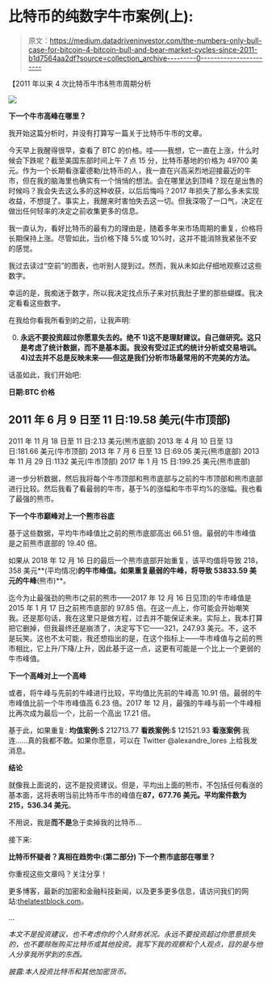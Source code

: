# 比特币的纯数字牛市案例(上):

> 原文：<https://medium.datadriveninvestor.com/the-numbers-only-bull-case-for-bitcoin-4-bitcoin-bull-and-bear-market-cycles-since-2011-b1d7564aa2df?source=collection_archive---------0----------------------->

【2011 年以来 4 次比特币牛市&熊市周期分析

![](img/3f89921625f3d1cba4447d2eb0237ca9.png)

**下一个牛市高峰在哪里？**

我开始这篇分析时，并没有打算写一篇关于比特币牛市的文章。

今天早上我醒得很早，查看了 BTC 的价格。哇——我想，它一直在上涨，什么时候会下跌呢？截至美国东部时间上午 7 点 15 分，比特币基地的价格为 49700 美元。作为一个长期看涨霍德勒/比特币的人，我一直在兴高采烈地迎接最近的牛市，但在我的脑海里也确实有一个悄悄的想法。会在哪里达到顶峰？现在是出售的时候吗？我会失去这么多的这种收获，以后后悔吗？2017 年损失了那么多未实现收益，不想提了。事实上，我醒来时害怕失去这一切。但我深吸了一口气，决定在做出任何轻率的决定之前收集更多的信息。

我一直认为，看好比特币的最有力的理由是，随着多年来市场周期的重复，价格将长期保持上涨。尽管如此，当价格下降 5%或 10%时，这并不能消除我紧张不安的感觉。

我过去读过“空前”的图表，也听别人提到过。然而，我从未如此仔细地观察过这些数字。

幸运的是，我痴迷于数字，所以我决定找点乐子来对抗我肚子里的那些蝴蝶。我决定看看这些数字。

在我给你看我所看到的之前，让我声明:

0) **永远不要投资超过你愿意失去的。**绝不**
1)这不是理财建议。自己做研究。这只是考虑了统计数据，而不是基本面。我没有受过正式的统计分析或交易培训。
4)过去并不总是反映未来——但这是我们分析市场最常用的不完美的方法。**

话虽如此，我们开始吧:

**日期:BTC 价格**

## 2011 年 6 月 9 日至 11 日:19.58 美元(牛市顶部)
2011 年 11 月 18 日至 11 日:2.13 美元(熊市底部)
2013 年 4 月 10 日至 13 日:181.66 美元(牛市顶部)
2013 年 7 月 6 日至 13 日:69.05 美元(熊市底部)
2013 年 11 月 29 日:1132 美元(牛市顶部)
2017 年 1 月 15 日:199.25 美元(熊市底部)

进一步分析数据，然后我将每个牛市顶部和熊市底部与之前的牛市顶部和熊市底部进行比较。然后我看了看最弱的牛市，基于%的涨幅和牛市平均%的涨幅。我也看了最强的熊市。

**下一个牛市巅峰对上一个熊市谷底**

基于这些数据，平均牛市峰值比之前的熊市底部高出 66.51 倍。最弱的牛市峰值是之前熊市底部的 19.40 倍。

如果从 2018 年 12 月 16 日的最后一个熊市底部开始重复，该平均值将导致 218，358 美元**(平均情况)**的牛市峰值。如果重复最弱的牛峰，将导致 53833.59 美元的牛峰**(熊市)**。

迄今为止最强劲的熊市(之前的熊市——2017 年 12 月 16 日见顶)的牛市峰值是 2015 年 1 月 17 日之前熊市底部的 97.85 倍。在这一点上，你可能会开始嘲笑我。还是那句话，我在这里只是做方程，过去并不能保证未来。实际上，我本打算把它删掉，但我最终还是崩溃了，决定写下它——321，247.93 美元。不，这不是玩笑。这也不太可能，我还想指出的是，在这个指标上——牛市峰值与之前的熊市相比，它上升/下降/上升，因此基于这一点，这更有可能是一个比上一个更弱的牛市峰值。

**下一个高峰对上一个高峰**

或者，将牛峰与先前的牛峰进行比较，平均值比先前的牛峰高 10.91 倍。最弱的牛市峰值比前一个牛市峰值高 6.23 倍。2017 年 12 月，最强的牛峰与前一个牛峰相比再次成为最后一个，比前一个高出 17.21 倍。

基于此，如果重复:
**均值案例:**$ 212713.77
**看跌案例:**$ 121521.93
**看涨案例**:我连……真的我都不敢。如果你愿意，可以在 Twitter @alexandre_lores 上给我发消息。

**结论**

就像我上面说的，这不是投资建议。但是，平均出上面的熊市，不包括任何看涨的基本面，这将表明当前比特币牛市的峰值在**87，677.76 美元。平均案件数为 215，536.34 美元**。

不用说，我是**而不是**急于卖掉我的比特币…

接下来:

**比特币怀疑者？真相在趋势中:(第二部分)
下一个熊市底部在哪里？**

你重视这些文章吗？关注分享！

更多博客，最新的加密和金融科技新闻，以及更多更多信息，请访问我们的网站:[thelatestblock.com](https://thelatestblock.com/)。

…

*本文不是投资建议，也不考虑你的个人财务状况。永远不要投资超过你愿意损失的，也不要赊账购买比特币或其他投资。我写下我的观察和个人观点，目的是与他人分享我所学到的东西。*

*披露:本人投资比特币和其他加密货币。*